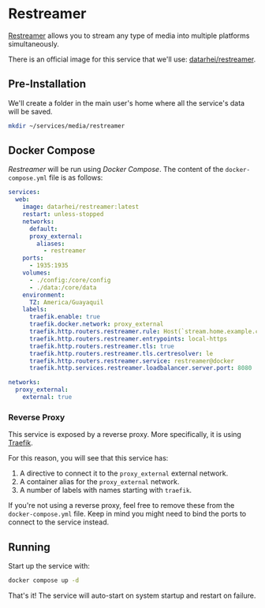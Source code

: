 # Restreamer

[Restreamer](https://docs.datarhei.com/restreamer) allows you to stream any type of media into multiple platforms simultaneously.

There is an official image for this service that we'll use: [datarhei/restreamer](https://hub.docker.com/r/datarhei/restreamer).

## Pre-Installation

We'll create a folder in the main user's home where all the service's data will be saved.

```bash
mkdir ~/services/media/restreamer
```

## Docker Compose

*Restreamer* will be run using *Docker Compose*. The content of the `docker-compose.yml` file is as follows:

```yaml
services:
  web:
    image: datarhei/restreamer:latest
    restart: unless-stopped
    networks:
      default:
      proxy_external:
        aliases:
          - restreamer
    ports:
      - 1935:1935
    volumes:
      - ./config:/core/config
      - ./data:/core/data
    environment:
      TZ: America/Guayaquil
    labels:
      traefik.enable: true
      traefik.docker.network: proxy_external
      traefik.http.routers.restreamer.rule: Host(`stream.home.example.com`, `stream.vpn.example.com`)
      traefik.http.routers.restreamer.entrypoints: local-https
      traefik.http.routers.restreamer.tls: true
      traefik.http.routers.restreamer.tls.certresolver: le
      traefik.http.routers.restreamer.service: restreamer@docker
      traefik.http.services.restreamer.loadbalancer.server.port: 8080

networks:
  proxy_external:
    external: true
```

### Reverse Proxy

This service is exposed by a reverse proxy. More specifically, it is using [Traefik](../networking/traefik.md).

For this reason, you will see that this service has:

1. A directive to connect it to the `proxy_external` external network.
2. A container alias for the `proxy_external` network.
3. A number of labels with names starting with `traefik`.

If you're not using a reverse proxy, feel free to remove these from the `docker-compose.yml` file.
Keep in mind you might need to bind the ports to connect to the service instead.

## Running

Start up the service with:

```bash
docker compose up -d
```

That's it! The service will auto-start on system startup and restart on failure.
